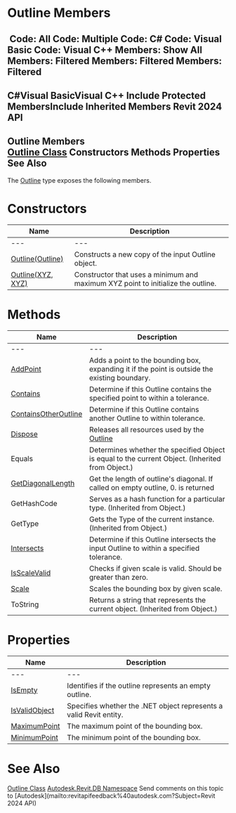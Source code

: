 # Outline Members

﻿
 Code: All Code: Multiple Code: C# Code: Visual Basic Code: Visual C++  Members: Show All Members: Filtered Members: Filtered Members: Filtered   
---  
C#Visual BasicVisual C++
Include Protected MembersInclude Inherited Members
Revit 2024 API  
---  
Outline Members  
[Outline Class](1ffe9215-0dd5-358f-495d-e983f9e7d295.md "Outline Class") Constructors Methods Properties See Also  
---  
The [Outline](1ffe9215-0dd5-358f-495d-e983f9e7d295.md "Outline Class") type exposes the following members.
# Constructors
| Name | Description |
| --- | --- |
| --- | --- | --- |
| [Outline(Outline)](173fe602-1227-907f-a555-eec914b25009.md "Outline Constructor \(Outline\)") | Constructs a new copy of the input Outline object. |
| [Outline(XYZ, XYZ)](7be638d8-f794-3247-89d0-39602b2b3f90.md "Outline Constructor \(XYZ, XYZ\)") | Constructor that uses a minimum and maximum XYZ point to initialize the outline. |

# Methods
| Name | Description |
| --- | --- |
| --- | --- | --- |
| [AddPoint](7338e8cf-442e-9623-b348-a44f904a6f9a.md "AddPoint Method") | Adds a point to the bounding box, expanding it if the point is outside the existing boundary. |
| [Contains](3e10329e-4114-73f7-65a6-17bf40056be9.md "Contains Method") | Determine if this Outline contains the specified point to within a tolerance. |
| [ContainsOtherOutline](3fd3d671-4127-c849-e684-6b8697aaa778.md "ContainsOtherOutline Method") | Determine if this Outline contains another Outline to within tolerance. |
| [Dispose](d96f78d8-4cca-f6f9-c605-f3330453d937.md "Dispose Method") | Releases all resources used by the [Outline](1ffe9215-0dd5-358f-495d-e983f9e7d295.md "Outline Class") |
| Equals | Determines whether the specified Object is equal to the current Object. (Inherited from Object.) |
| [GetDiagonalLength](430fa61d-2390-f491-774f-486e4975cf78.md "GetDiagonalLength Method") | Get the length of outline's diagonal. If called on empty outline, 0. is returned |
| GetHashCode | Serves as a hash function for a particular type.  (Inherited from Object.) |
| GetType | Gets the Type of the current instance. (Inherited from Object.) |
| [Intersects](2c32184b-515c-7597-335b-17f44435b7ab.md "Intersects Method") | Determine if this Outline intersects the input Outline to within a specified tolerance. |
| [IsScaleValid](6d5c1fa3-8b4d-4cd8-7730-62df951bc03d.md "IsScaleValid Method") | Checks if given scale is valid. Should be greater than zero. |
| [Scale](7f4644d9-6012-63f7-dff6-8ec4273aeb3b.md "Scale Method") | Scales the bounding box by given scale. |
| ToString | Returns a string that represents the current object. (Inherited from Object.) |

# Properties
| Name | Description |
| --- | --- |
| --- | --- | --- |
| [IsEmpty](989ebb7b-34dd-3a36-0122-6d1ec517cfa8.md "IsEmpty Property") | Identifies if the outline represents an empty outline. |
| [IsValidObject](c11d11e9-7d8d-1966-68b1-f097a46383e4.md "IsValidObject Property") | Specifies whether the .NET object represents a valid Revit entity. |
| [MaximumPoint](c615ccfc-a501-c9db-bbc2-15fb11723ce0.md "MaximumPoint Property") | The maximum point of the bounding box. |
| [MinimumPoint](0c0ea870-876d-9404-3da1-bf5d82d9d71a.md "MinimumPoint Property") | The minimum point of the bounding box. |

# See Also
[Outline Class](1ffe9215-0dd5-358f-495d-e983f9e7d295.md "Outline Class")
[Autodesk.Revit.DB Namespace](87546ba7-461b-c646-cbb1-2cb8f5bff8b2.md "Autodesk.Revit.DB Namespace")
Send comments on this topic to [Autodesk](mailto:revitapifeedback%40autodesk.com?Subject=Revit 2024 API)